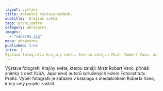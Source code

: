 ```yaml
---
layout: vystava
title: Aktuální výstava &mdash;
subtitle:  Krajiny světa
tags: prvni-patro
category: obrazarna
images:
  - "vano/01.jpg"
menu: obrazarna
published: true
intro: |
Výstava fotografií Krajiny světa, kterou zahájil Mistr Robert Vano, přináší snímky z cest (USA, Japonsko) autorů sdružených kolem Fotoinstitutu Praha. Výběr fotografií je zařazen v katalogu s medailonkem Roberta Vano, který celý projekt zaštítil.
---
```

Výstava fotografií Krajiny světa, kterou zahájil Mistr Robert Vano, přináší snímky z cest (USA, Japonsko) autorů sdružených kolem Fotoinstitutu Praha. Výběr fotografií je zařazen v katalogu s medailonkem Roberta Vano, který celý projekt zaštítil.
